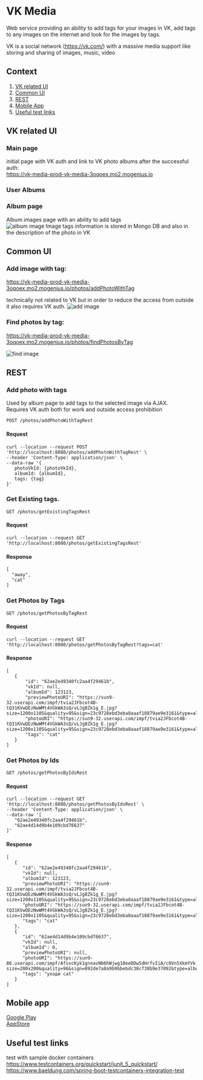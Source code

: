 # VK Media

Web service providing an ability to add tags for your images in VK, 
add tags to any images on the internet and look for the images by tags.

VK is a social network (https://vk.com/) with a massive media support like storing and sharing of images, music, video

## Context
1. [VK related UI](#vk-related)
1. [Common UI](#common-ui)
1. [REST](#rest)
1. [Mobile App](#mobile)   
1. [Useful test links](#test)

## <a name="vk-related"></a>VK related UI

### Main page
initial page with VK auth and link to VK photo albums after the successful auth:  
https://vk-media-prod-vk-media-3oqoex.mo2.mogenius.io
   
### User Albums
   
### Album page
Album images page with an ability to add tags  
![album image](./img/album_screen.JPG)
Image tags information is stored in Mongo DB and also in the description of the photo in VK
   
## <a name="common-ui"></a>Common UI

### Add image with tag:  

https://vk-media-prod-vk-media-3oqoex.mo2.mogenius.io/photos/addPhotoWithTag

technically not related to VK but in order to reduce the access from outside it also requires VK auth.
![add image](./img/add_image_with_tag.JPG)
   
### Find photos by tag:  

https://vk-media-prod-vk-media-3oqoex.mo2.mogenius.io/photos/findPhotosByTag  

![find image](./img/find_image_by_tag.JPG)
   
##  <a name="rest"></a>REST

### Add photo with tags  
   Used by album page to add tags to the selected image via AJAX.  
   Requires VK auth both for work and outside access prohibition  

   `POST /photos/addPhotoWithTagRest`
   
#### Request

    curl --location --request POST 'http://localhost:8080/photos/addPhotoWithTagRest' \
    --header 'Content-Type: application/json' \
    --data-raw '{
       photoVkId: {photoVkId},
       albumId: {albumId},
       tags: {tag}
    }'
   
### Get Existing tags.  

`GET /photos/getExistingTagsRest`

#### Request

    curl --location --request GET 'http://localhost:8080/photos/getExistingTagsRest'

#### Response

    [
      "away",
      "cat"
    ]

### Get Photos by Tags

`GET /photos/getPhotosByTagRest`

#### Request

    curl --location --request GET 'http://localhost:8080/photos/getPhotosByTagRest?tags=cat'

#### Response

    [
       {
           "id": "62ae2e49340fc2aa4f29461b",
           "vkId": null,
           "albumId": 123123,
           "previewPhotoURI": "https://sun9-32.userapi.com/impf/tvia2JFbcot4B-tQ31KVwQEzNwWMt4VGkWA3sQ/vLJg8Zk1g_E.jpg?size=1200x1105&quality=95&sign=23c9728ebd3eba8aaaf18879ae9e3161&type=album",
           "photoURI": "https://sun9-32.userapi.com/impf/tvia2JFbcot4B-tQ31KVwQEzNwWMt4VGkWA3sQ/vLJg8Zk1g_E.jpg?size=1200x1105&quality=95&sign=23c9728ebd3eba8aaaf18879ae9e3161&type=album",
           "tags": "cat"
       }
    ]

### Get Photos by Ids

`GET /photos/getPhotosByIdsRest`

#### Request

    curl --location --request GET 'http://localhost:8080/photos/getPhotosByIdsRest' \
    --header 'Content-Type: application/json' \
    --data-raw '[
       "62ae2e49340fc2aa4f29461b",
       "62ae4d14d9b4e109cbd76637"
    ]'

#### Response

    [
       {
          "id": "62ae2e49340fc2aa4f29461b",
          "vkId": null,
          "albumId": 123123,
          "previewPhotoURI": "https://sun9-32.userapi.com/impf/tvia2JFbcot4B-tQ31KVwQEzNwWMt4VGkWA3sQ/vLJg8Zk1g_E.jpg?size=1200x1105&quality=95&sign=23c9728ebd3eba8aaaf18879ae9e3161&type=album",
          "photoURI": "https://sun9-32.userapi.com/impf/tvia2JFbcot4B-tQ31KVwQEzNwWMt4VGkWA3sQ/vLJg8Zk1g_E.jpg?size=1200x1105&quality=95&sign=23c9728ebd3eba8aaaf18879ae9e3161&type=album",
          "tags": "cat"
       },
       {
          "id": "62ae4d14d9b4e109cbd76637",
          "vkId": null,
          "albumId": 0,
          "previewPhotoURI": null,
          "photoURI": "https://sun9-86.userapi.com/impf/AfsvcKyk1gnnavNb6hWjwg18eeDDw5dHrfvIiA/c0Vn5XkmYVk.jpg?size=200x200&quality=96&sign=892de7a8a9b9bbebdc38cf38b9e37092&type=album",
          "tags": "уходи cat"
       }
    ]

## <a name="mobile"></a>Mobile app

[Google Play](https://play.google.com/store/apps/details?id=com.guiess.gr_media_app)  
[AppStore](https://apps.apple.com/us/app/gr-media/id1634495080)

## <a name="test"></a>Useful test links

test with sample docker containers  
https://www.testcontainers.org/quickstart/junit_5_quickstart/  
https://www.baeldung.com/spring-boot-testcontainers-integration-test
